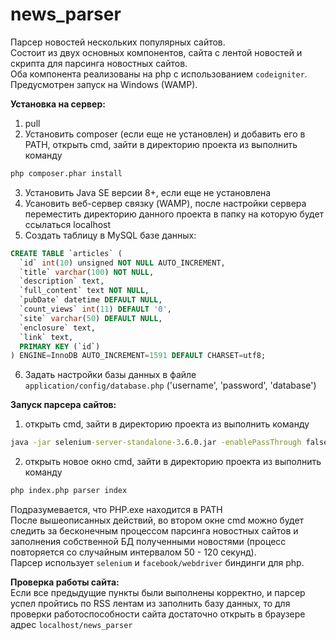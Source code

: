 # news_parser

Парсер новостей нескольких популярных сайтов.<br/>
Состоит из двух основных компонентов, сайта с лентой новостей и скрипта для парсинга новостных сайтов.<br/>
Оба компонента реализованы на php с использованием <code>codeigniter</code>.
Предусмотрен запуск на Windows (WAMP).

**Установка на сервер:**
1) pull
2) Установить composer (если еще не установлен) и добавить его в PATH, открыть cmd, зайти в директорию проекта из выполнить команду<br/>
```cmd
php composer.phar install
``` 
3) Установить Java SE версии 8+, если еще не установлена
4) Усановить веб-сервер связку (WAMP), после настройки сервера переместить директорию данного проекта в папку на которую будет ссылаться localhost
5) Создать таблицу в MySQL базе данных:
```sql
CREATE TABLE `articles` (
  `id` int(10) unsigned NOT NULL AUTO_INCREMENT,
  `title` varchar(100) NOT NULL,
  `description` text,
  `full_content` text NOT NULL,
  `pubDate` datetime DEFAULT NULL,
  `count_views` int(11) DEFAULT '0',
  `site` varchar(50) DEFAULT NULL,
  `enclosure` text,
  `link` text,
  PRIMARY KEY (`id`)
) ENGINE=InnoDB AUTO_INCREMENT=1591 DEFAULT CHARSET=utf8;
 ```
6) Задать настройки базы данных в файле <code>application/config/database.php</code> ('username', 'password', 'database')

**Запуск парсера сайтов:**<br/>
1) открыть cmd, зайти в директорию проекта из выполнить команду<br/>
```cmd
java -jar selenium-server-standalone-3.6.0.jar -enablePassThrough false 
``` 
2) открыть новое окно cmd, зайти в директорию проекта из выполнить команду<br/>
```cmd
php index.php parser index
``` 
Подразумевается, что PHP.exe находится в PATH <br/>
После вышеописанных действий, во втором окне cmd можно будет следить за бесконечным процессом парсинга новостных сайтов и заполнения собственной БД полученными новостями (процесс повторяется со случайным интервалом 50 - 120 секунд).<br/>
Парсер использует <code>selenium</code> и <code>facebook/webdriver</code> биндинги для php.

**Проверка работы сайта:**<br/>
Если все предыдущие пункты были выполнены корректно, и парсер успел пройтись по RSS лентам из заполнить базу данных, то для проверки работоспособности сайта достаточно открыть в браузере адреc <code>localhost/news_parser</code>
 

